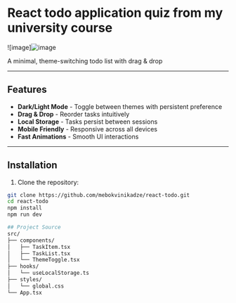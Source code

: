 # React todo application quiz from my university course

![image]![image](https://github.com/user-attachments/assets/14d43a65-ce9e-49c2-98d5-8365f80a320b)



A minimal, theme-switching todo list with drag & drop

---

## Features
- **Dark/Light Mode** - Toggle between themes with persistent preference
- **Drag & Drop** - Reorder tasks intuitively
- **Local Storage** - Tasks persist between sessions
- **Mobile Friendly** - Responsive across all devices
- **Fast Animations** - Smooth UI interactions

---


## Installation
1. Clone the repository:
```bash
git clone https://github.com/mebokvinikadze/react-todo.git
cd react-todo
npm install
npm run dev

## Project Source
src/
├── components/
│   ├── TaskItem.tsx
│   ├── TaskList.tsx
│   └── ThemeToggle.tsx
├── hooks/
│   └── useLocalStorage.ts
├── styles/
│   └── global.css
└── App.tsx
